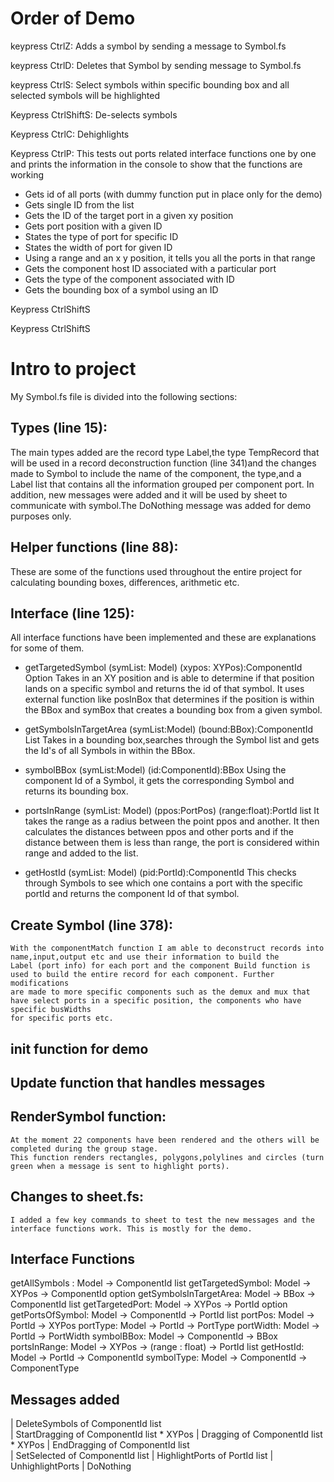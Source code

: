 
# Order of Demo
keypress CtrlZ:
  Adds a symbol by sending a message to Symbol.fs
  
keypress CtrlD:
  Deletes that Symbol by sending message to Symbol.fs

keypress CtrlS:
  Select symbols within specific bounding box and all selected symbols will be highlighted 
  
Keypress CtrlShiftS:
  De-selects symbols 
  

Keypress CtrlC:
  Dehighlights 

Keypress CtrlP:
  This tests out ports related interface functions one by one and prints the information in the console to show that the functions are working
  - Gets id of all ports (with dummy function put in place only for the demo)
  - Gets single ID from the list
  - Gets the ID of the target port in a given xy position 
  - Gets port position with a given ID
  - States the type of port for specific ID
  - States the width of port for given ID
  - Using a range and an x y position, it tells you all the ports in that range 
  - Gets the component host ID associated with a particular port 
  - Gets the type of the component associated with ID 
  - Gets the bounding box of a symbol using an ID
  

Keypress CtrlShiftS

Keypress CtrlShiftS
 
 








# Intro to project 
My Symbol.fs file is divided into the following sections:
## Types (line 15):
  The main types added are the record type Label,the type TempRecord that will be used in a record deconstruction function (line 341)and 
  the changes made to Symbol to include the name of the component, the type,and a Label list that contains all the information grouped 
  per component port. In addition, new messages were added and it will be used by sheet to communicate with symbol.The DoNothing message was added for 
  demo purposes only.

## Helper functions (line 88): 
  These are some of the functions used throughout the entire project for calculating bounding boxes, differences, arithmetic etc.

## Interface (line 125): 
  All interface functions have been implemented and these are explanations for some of them.

   - getTargetedSymbol (symList: Model) (xypos: XYPos):ComponentId Option
      Takes in an XY position and is able to determine if that position lands on a specific symbol and returns the id of that 
      symbol. It uses external function like posInBox that determines if the position is within the BBox and symBox that creates a bounding 
      box from a given symbol.

   - getSymbolsInTargetArea (symList:Model) (bound:BBox):ComponentId List
       Takes in a bounding box,searches through the Symbol list and gets the Id's of all Symbols in within the BBox.

   - symbolBBox (symList:Model) (id:ComponentId):BBox
        Using the component Id of a Symbol, it gets the corresponding Symbol and returns its bounding box. 

   - portsInRange (symList: Model) (ppos:PortPos) (range:float):PortId list
        It takes the range as a radius between the point ppos and another. It then calculates the distances between ppos and other ports
        and if the distance between them is less than range, the port is considered within range and added to the list. 

   - getHostId (symList: Model) (pid:PortId):ComponentId
      This checks through Symbols to see which one contains a port with the specific portId and returns the component Id of that symbol.
      
 ## Create Symbol (line 378):
    With the componentMatch function I am able to deconstruct records into name,input,output etc and use their information to build the 
    Label (port info) for each port and the component Build function is used to build the entire record for each component. Further modifications
    are made to more specific components such as the demux and mux that have select ports in a specific position, the components who have specific busWidths
    for specific ports etc.
  
  
  ## init function for demo
  
  ## Update function that handles messages 
  
  ## RenderSymbol function:
    At the moment 22 components have been rendered and the others will be completed during the group stage.
    This function renders rectangles, polygons,polylines and circles (turn green when a message is sent to highlight ports).

  ## Changes to sheet.fs:
    I added a few key commands to sheet to test the new messages and the interface functions work. This is mostly for the demo. 

## Interface Functions 

getAllSymbols : Model -> ComponentId list
getTargetedSymbol: Model -> XYPos -> ComponentId option
getSymbolsInTargetArea: Model -> BBox -> ComponentId list
getTargetedPort: Model -> XYPos -> PortId option
getPortsOfSymbol: Model -> ComponentId -> PortId list
portPos: Model -> PortId -> XYPos
portType: Model -> PortId -> PortType
portWidth: Model -> PortId -> PortWidth
symbolBBox: Model -> ComponentId -> BBox
portsInRange: Model -> XYPos -> (range : float) -> PortId list
getHostId: Model -> PortId -> ComponentId
symbolType: Model -> ComponentId -> ComponentType


## Messages added

| DeleteSymbols of ComponentId list  
| StartDragging of ComponentId list * XYPos
| Dragging of ComponentId list * XYPos
| EndDragging of ComponentId list  
| SetSelected of ComponentId list
| HighlightPorts of PortId list
| UnhighlightPorts
| DoNothing

